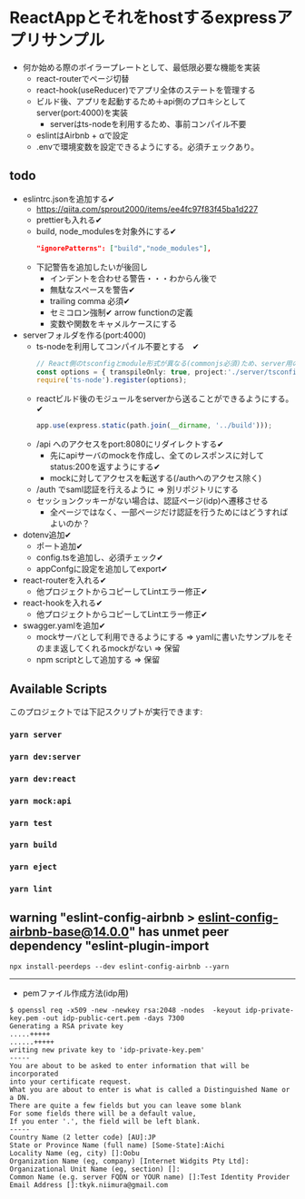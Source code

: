 # ReactAppとそれをhostするexpressアプリサンプル
* 何か始める際のボイラープレートとして、最低限必要な機能を実装
  * react-routerでページ切替
  * react-hook(useReducer)でアプリ全体のステートを管理する
  * ビルド後、アプリを起動するため＋api側のプロキシとしてserver(port:4000)を実装
    * serverはts-nodeを利用するため、事前コンパイル不要
  * eslintはAirbnb + αで設定
  * .envで環境変数を設定できるようにする。必須チェックあり。

## todo
* eslintrc.jsonを追加する✔
  * https://qiita.com/sprout2000/items/ee4fc97f83f45ba1d227
  * prettierも入れる✔
  * build, node_modulesを対象外にする✔
    ```json
    "ignorePatterns": ["build","node_modules"],
    ```
  * 下記警告を追加したいが後回し
    * インデントを合わせる警告・・・わからん後で
    * 無駄なスペースを警告✔
    * trailing comma 必須✔
    * セミコロン強制✔ arrow functionの定義
    * 変数や関数をキャメルケースにする
* serverフォルダを作る(port:4000)
  * ts-nodeを利用してコンパイル不要とする　✔
    ```typescript
    // React側のtsconfigとmodule形式が異なる(commonjs必須)ため、server用のtsconfigを読み込む
    const options = { transpileOnly: true, project:'./server/tsconfig.json' };
    require('ts-node').register(options);
    ```
  * reactビルド後のモジュールをserverから送ることができるようにする。✔
    ```typescript
    app.use(express.static(path.join(__dirname, '../build')));
    ```
  * /api へのアクセスをport:8080にリダイレクトする✔
    * 先にapiサーバのmockを作成し、全てのレスポンスに対してstatus:200を返すようにする✔
    * mockに対してアクセスを転送する(/authへのアクセス除く)
  * /auth でsaml認証を行えるように ⇒ 別リポジトリにする
  * セッションクッキーがない場合は、認証ページ(idp)へ遷移させる
    * 全ページではなく、一部ページだけ認証を行うためにはどうすればよいのか？
* dotenv追加✔
  * ポート追加✔
  * config.tsを追加し、必須チェック✔
  * appConfgに設定を追加してexport✔
* react-routerを入れる✔
  * 他プロジェクトからコピーしてLintエラー修正✔
* react-hookを入れる✔
  * 他プロジェクトからコピーしてLintエラー修正✔
* swagger.yamlを追加✔
  * mockサーバとして利用できるようにする ⇒ yamlに書いたサンプルをそのまま返してくれるmockがない ⇒ 保留
  * npm scriptとして追加する ⇒ 保留

## Available Scripts

このプロジェクトでは下記スクリプトが実行できます:

### `yarn server`
### `yarn dev:server`

### `yarn dev:react`
### `yarn mock:api`

### `yarn test`

### `yarn build`

### `yarn eject`

### `yarn lint`


## warning "eslint-config-airbnb > eslint-config-airbnb-base@14.0.0" has unmet peer dependency "eslint-plugin-import
```
npx install-peerdeps --dev eslint-config-airbnb --yarn
```

-------
* pemファイル作成方法(idp用)
```
$ openssl req -x509 -new -newkey rsa:2048 -nodes  -keyout idp-private-key.pem -out idp-public-cert.pem -days 7300
Generating a RSA private key
.....+++++
......+++++
writing new private key to 'idp-private-key.pem'
-----
You are about to be asked to enter information that will be incorporated
into your certificate request.
What you are about to enter is what is called a Distinguished Name or a DN.
There are quite a few fields but you can leave some blank
For some fields there will be a default value,
If you enter '.', the field will be left blank.
-----
Country Name (2 letter code) [AU]:JP
State or Province Name (full name) [Some-State]:Aichi
Locality Name (eg, city) []:Oobu
Organization Name (eg, company) [Internet Widgits Pty Ltd]:
Organizational Unit Name (eg, section) []:
Common Name (e.g. server FQDN or YOUR name) []:Test Identity Provider
Email Address []:tkyk.niimura@gmail.com

```